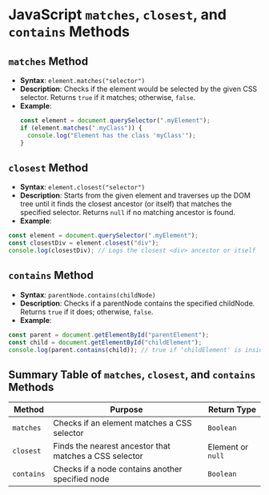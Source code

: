 # JavaScript `matches`, `closest`, and `contains` Methods

## `matches` Method
- **Syntax**: `element.matches("selector")`
- **Description**: Checks if the element would be selected by the given CSS selector. Returns `true` if it matches; otherwise, `false`.
- **Example**:
  ```js
  const element = document.querySelector(".myElement");
  if (element.matches(".myClass")) {
    console.log("Element has the class 'myClass'");
  }
  ```

## `closest` Method
- **Syntax**: `element.closest("selector")`
- **Description**: Starts from the given element and traverses up the DOM tree until it finds the closest ancestor (or itself) that matches the specified selector. Returns `null` if no matching ancestor is found.
- **Example**:
```js
const element = document.querySelector(".myElement");
const closestDiv = element.closest("div");
console.log(closestDiv); // Logs the closest <div> ancestor or itself
```

## `contains` Method
- **Syntax**: `parentNode.contains(childNode)`
- **Description**: Checks if a parentNode contains the specified childNode. Returns `true` if it does; otherwise, `false`.
- **Example**:
```js
const parent = document.getElementById("parentElement");
const child = document.getElementById("childElement");
console.log(parent.contains(child)); // true if 'childElement' is inside 'parentElement'
```

## Summary Table of `matches`, `closest`, and `contains` Methods

| Method     | Purpose                                                | Return Type         |
|------------|--------------------------------------------------------|---------------------|
| `matches`  | Checks if an element matches a CSS selector            | `Boolean`           |
| `closest`  | Finds the nearest ancestor that matches a CSS selector | Element or `null`   |
| `contains` | Checks if a node contains another specified node       | `Boolean`           |